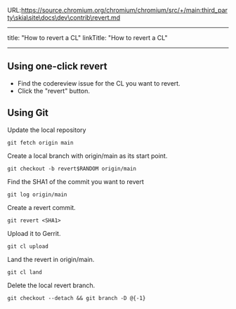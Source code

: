 URL:https://source.chromium.org/chromium/chromium/src/+/main:third_party\skia\site\docs\dev\contrib\revert.md

---
title: "How to revert a CL"
linkTitle: "How to revert a CL"

---


Using one-click revert
----------------------
*   Find the codereview issue for the CL you want to revert.
*   Click the "revert" button.

Using Git
---------

Update the local repository

    git fetch origin main

Create a local branch with origin/main as its start point.

    git checkout -b revert$RANDOM origin/main

Find the SHA1 of the commit you want to revert

    git log origin/main

Create a revert commit.

    git revert <SHA1>

Upload it to Gerrit.

    git cl upload

Land the revert in origin/main.

    git cl land

Delete the local revert branch.

    git checkout --detach && git branch -D @{-1}


